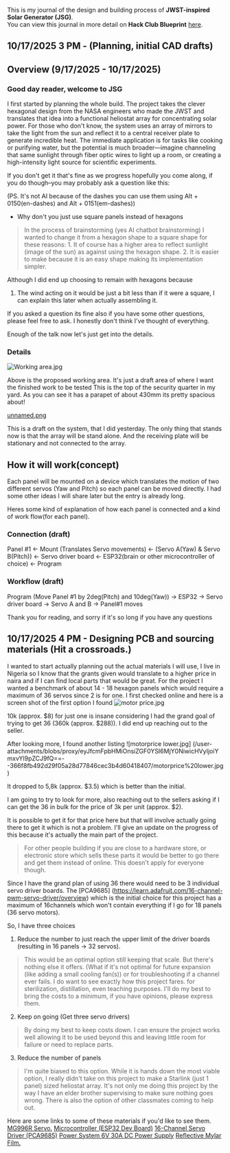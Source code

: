 <!--
  ===================    !!READ THIS NOTICE!!   ====================
  DO NOT edit this file manually. Your changes WILL BE OVERWRITTEN!
  This journal is auto generated and updated by Hack Club Blueprint.
  To edit this file, please edit your journal entries on Blueprint.
  ==================================================================
-->

This is my journal of the design and building process of **JWST-inspired Solar Generator (JSG)**.  
You can view this journal in more detail on **Hack Club Blueprint** [here](https://blueprint.hackclub.com/projects/548).


## 10/17/2025 3 PM - (Planning, initial CAD drafts)  

## Overview (9/17/2025 - 10/17/2025)
### Good day reader, welcome to JSG
I first started by planning the whole build. The project takes the clever hexagonal design from the NASA engineers who made the JWST and translates that idea into a functional heliostat array for concentrating solar power. For those who don't know, the system uses an array of mirrors to take the light from the sun and reflect it to a central receiver plate to generate incredible heat. The immediate application is for tasks like cooking or purifying water, but the potential is much broader—imagine channeling that same sunlight through fiber optic wires to light up a room, or creating a high-intensity light source for scientific experiments. 

If you don't get it that's fine as we progress hopefully you come along, if you do though–you may probably ask a question like this:

(PS. It's not AI because of the dashes you can use them using Alt + 0150(en-dashes) and Alt + 0151(em-dashes))

- Why don't you just use square panels instead of hexagons
> In the process of brainstorming (yes AI chatbot brainstorming) I wanted to change it from a hexagon shape to a square shape for these reasons:
	1. It of course has a higher area to reflect sunlight (image of the sun) as against using the hexagon shape.
	2. It is easier to make because it is an easy shape making its implementation simpler.

Although I did end up choosing to remain with hexagons because

1. The wind acting on it would be just a bit less than if it were a square, I can explain this later when actually assembling it.

If you asked a question its fine also if you have some other questions, please feel free to ask. I honestly don't think I've thought of everything.

Enough of the talk now let's just get into the details.

### Details

![Working area.jpg](https://blueprint.hackclub.com/user-attachments/blobs/proxy/eyJfcmFpbHMiOnsiZGF0YSI6MjYzNSwicHVyIjoiYmxvYl9pZCJ9fQ==--6b4e1fbc869603fdb0e341c0aceb42e261b8d9cc/unnamed.jpg)

Above is the proposed working area. It's just a draft area of where I want the finished work to be tested This is the top of the security quarter in my yard. As you can see it has a parapet of about 430mm its pretty spacious about!

[unnamed.png](/user-attachments/blobs/proxy/eyJfcmFpbHMiOnsiZGF0YSI6MjYzOCwicHVyIjoiYmxvYl9pZCJ9fQ==--7c26bbc11ab604b0aef9b4172b672578a4742f30/unnamed.png)

This is a draft on the system, that I did yesterday. The only thing that stands now is that the array will be stand alone. And the receiving plate will be stationary and not connected to the array.

## How it will work(concept)
Each panel will be mounted on a device which translates the motion of two different servos (Yaw and Pitch) so each panel can be moved directly. I had some other ideas I will share later but the entry is already long.

Heres some kind of explanation of how each panel is connected and a kind of work flow(for each panel).

### Connection (draft)
Panel #1 <- Mount (Translates Servo movements) <- (Servo A(Yaw) & Servo B(Pitch)) <- Servo driver board <- ESP32(brain or other microcontroller of choice) <- Program

### Workflow (draft)
Program (Move Panel #1 by 2deg(Pitch) and 10deg(Yaw)) -> ESP32 -> Servo driver board -> Servo A and B -> Panel#1 moves 

Thank you for reading, and sorry if it's so long if you have any questions

  

## 10/17/2025 4 PM - Designing PCB and sourcing materials (Hit a crossroads.)  

I wanted to start actually planning out the actual materials I will use, I live in Nigeria so I know that the grants given would translate to a higher price in naira and if I can find local parts that would be great. For the project I wanted a benchmark of about 14 - 18 hexagon panels which would require a maximum of 36 servos since 2 is for one. I first checked online and here is a screen shot of the first option I found 
![motor price.jpg](https://blueprint.hackclub.com/user-attachments/blobs/proxy/eyJfcmFpbHMiOnsiZGF0YSI6MjY0NSwicHVyIjoiYmxvYl9pZCJ9fQ==--7b7eb5e3c048f800d1332ae41669eb229252c673/motor%20price.jpg)

10k (approx. $8) for just one is insane considering I had the grand goal of trying to get 36 (360k (approx. $288)). I did end up reaching out to the seller.

After looking more, I found another listing
![motorprice lower.jpg] (/user-attachments/blobs/proxy/eyJfcmFpbHMiOnsiZGF0YSI6MjY0NiwicHVyIjoiYmxvYl9pZCJ9fQ==--366f8fb492d29f05a28d77846cec3b4d60418407/motorprice%20lower.jpg)

It dropped to 5,8k (approx. $3.5) which is better than the initial.

I am going to try to look for more, also reaching out to the sellers asking if I can get the 36 in bulk for the price of 3k per unit (approx. $2). 

It is possible to get it for that price here but that will involve actually going there to get it which is not a problem. I'll give an update on the progress of this because it's actually the main part of the project.

> For other people building if you are close to a hardware store, or electronic store which sells these parts it would be better to go there and get them instead of online. This doesn't apply for everyone though.

Since I have the grand plan of using 36 there would need to be 3 individual servo driver boards.
The [PCA9685] (https://learn.adafruit.com/16-channel-pwm-servo-driver/overview) which is the initial choice for this project has a maximum of 16channels which won't contain everything if I go for 18 panels (36 servo motors).

So, I have three choices
1. Reduce the number to just reach the upper limit of the driver boards (resulting in 16 panels -> 32 servos).
> This would be an optimal option still keeping that scale. But there's nothing else it offers. (What if it's not optimal for future expansion (like adding a small cooling fan(s)) or for troubleshooting if a channel ever fails. I do want to see exactly how this project fares. for sterilization, distillation, even teaching purposes. I'll do my best to bring the costs to a minimum, if you have opinions, please express them.

2. Keep on going (Get three servo drivers)
> By doing my best to keep costs down. I can ensure the project works well allowing it to be used beyond this and leaving little room for failure or need to replace parts.

3. Reduce the number of panels
> I'm quite biased to this option. While it is hands down the most viable option, I really didn't take on this project to make a Starlink (just 1 panel) sized heliostat array. It's not only me doing this project by the way I have an elder brother supervising to make sure nothing goes wrong. There is also the option of other classmates coming to help out.


Here are some links to some of these materials if you'd like to see them.
[MG996R Servo.](https://amzn.to/47bjauh)
[Microcontroller (ESP32 Dev Board)](https://amzn.to/42O3DiN)
[16-Channel Servo Driver (PCA9685)](https://amzn.to/4nWZWQw)
[Power System	6V 30A DC Power Supply](https://amzn.to/3JhdO8X)
[Reflective Mylar Film.](https://amzn.to/3INXo84)  

